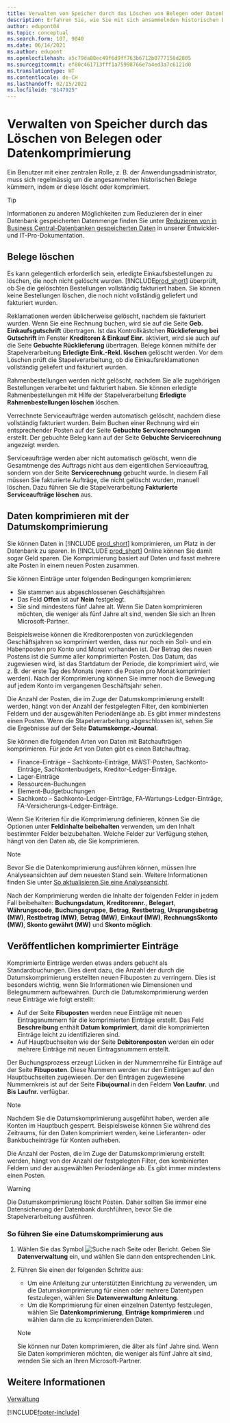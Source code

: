 ```yaml
---
title: Verwalten von Speicher durch das Löschen von Belegen oder Datenkomprimierung
description: Erfahren Sie, wie Sie mit sich ansammelnden historischen Belegen umgehen (und die Menge der in einer Datenbank gespeicherten Daten reduzieren), indem Sie sie löschen oder komprimieren.
author: edupont04
ms.topic: conceptual
ms.search.form: 107, 9040
ms.date: 06/14/2021
ms.author: edupont
ms.openlocfilehash: a5c79da88ec49f6d9ff763b6712b0777158d2805
ms.sourcegitcommit: ef80c461713fff1a75998766e7a4ed3a7c6121d0
ms.translationtype: HT
ms.contentlocale: de-CH
ms.lasthandoff: 02/15/2022
ms.locfileid: "8147925"
---
```

# <a name="manage-storage-by-deleting-documents-or-compressing-data"></a>Verwalten von Speicher durch das Löschen von Belegen oder Datenkomprimierung

Ein Benutzer mit einer zentralen Rolle, z. B. der Anwendungsadministrator, muss sich regelmässig um die angesammelten historischen Belege kümmern, indem er diese löscht oder komprimiert.  

> [!TIP]
> Informationen zu anderen Möglichkeiten zum Reduzieren der in einer Datenbank gespeicherten Datenmenge finden Sie unter [Reduzieren von in Business Central-Datenbanken gespeicherten Daten](/dynamics365/business-central/dev-itpro/administration/database-reduce-data) in unserer Entwickler- und IT-Pro-Dokumentation.

## <a name="delete-documents"></a>Belege löschen

Es kann gelegentlich erforderlich sein, erledigte Einkaufsbestellungen zu löschen, die noch nicht gelöscht wurden. [!INCLUDE[prod_short](includes/prod_short.md)] überprüft, ob Sie die gelöschten Bestellungen vollständig fakturiert haben. Sie können keine Bestellungen löschen, die noch nicht vollständig geliefert und fakturiert wurden.  

Reklamationen werden üblicherweise gelöscht, nachdem sie fakturiert wurden. Wenn Sie eine Rechnung buchen, wird sie auf die Seite **Geb. Einkaufsgutschrift** übertragen. Ist das Kontrollkästchen **Rücklieferung bei Gutschrift** im Fenster **Kreditoren & Einkauf Einr.** aktiviert, wird sie auch auf die Seite **Gebuchte Rücklieferung** übertragen. Belege können mithilfe der Stapelverarbeitung **Erledigte Eink.-Rekl. löschen** gelöscht werden. Vor dem Löschen prüft die Stapelverarbeitung, ob die Einkaufsreklamationen vollständig geliefert und fakturiert wurden.  

Rahmenbestellungen werden nicht gelöscht, nachdem Sie alle zugehörigen Bestellungen verarbeitet und fakturiert haben. Sie können erledigte Rahmenbestellungen mit Hilfe der Stapelverarbeitung **Erledigte Rahmenbestellungen löschen** löschen.  

Verrechnete Serviceaufträge werden automatisch gelöscht, nachdem diese vollständig fakturiert wurden. Beim Buchen einer Rechnung wird ein entsprechender Posten auf der Seite **Gebuchte Servicerechnungen** erstellt. Der gebuchte Beleg kann auf der Seite **Gebuchte Servicerechnung** angezeigt werden.  

Serviceaufträge werden aber nicht automatisch gelöscht, wenn die Gesamtmenge des Auftrags nicht aus dem eigentlichen Serviceauftrag, sondern von der Seite **Servicerechnung** gebucht wurde. In diesem Fall müssen Sie fakturierte Aufträge, die nicht gelöscht wurden, manuell löschen. Dazu führen Sie die Stapelverarbeitung **Fakturierte Serviceaufträge löschen** aus.  

## <a name="compress-data-with-date-compression"></a>Daten komprimieren mit der Datumskomprimierung

Sie können Daten in [!INCLUDE [prod_short](includes/prod_short.md)] komprimieren, um Platz in der Datenbank zu sparen. In [!INCLUDE [prod_short](includes/prod_short.md)] Online können Sie damit sogar Geld sparen. Die Komprimierung basiert auf Daten und fasst mehrere alte Posten in einem neuen Posten zusammen. 

Sie können Einträge unter folgenden Bedingungen komprimieren:

* Sie stammen aus abgeschlossenen Geschäftsjahren
* Das Feld **Offen** ist auf **Nein** festgelegt. 
* Sie sind mindestens fünf Jahre alt. Wenn Sie Daten komprimieren möchten, die weniger als fünf Jahre alt sind, wenden Sie sich an Ihren Microsoft-Partner.

Beispielsweise können die Kreditorenposten von zurückliegenden Geschäftsjahren so komprimiert werden, dass nur noch ein Soll- und ein Habenposten pro Konto und Monat vorhanden ist. Der Betrag des neuen Postens ist die Summe aller komprimierten Posten. Das Datum, das zugewiesen wird, ist das Startdatum der Periode, die komprimiert wird, wie z. B. der erste Tag des Monats (wenn die Posten pro Monat komprimiert werden). Nach der Komprimierung können Sie immer noch die Bewegung auf jedem Konto im vergangenen Geschäftsjahr sehen.

Die Anzahl der Posten, die im Zuge der Datumskomprimierung erstellt werden, hängt von der Anzahl der festgelegten Filter, den kombinierten Feldern und der ausgewählten Periodenlänge ab. Es gibt immer mindestens einen Posten. Wenn die Stapelverarbeitung abgeschlossen ist, sehen Sie die Ergebnisse auf der Seite **Datumskompr.-Journal**.

Sie können die folgenden Arten von Daten mit Batchaufträgen komprimieren. Für jede Art von Daten gibt es einen Batchauftrag.

* Finance-Einträge – Sachkonto-Einträge, MWST-Posten, Sachkonto-Einträge, Sachkontenbudgets, Kreditor-Ledger-Einträge.
* Lager-Einträge 
* Ressourcen-Buchungen
* Element-Budgetbuchungen
* Sachkonto – Sachkonto-Ledger-Einträge, FA-Wartungs-Ledger-Einträge, FA-Versicherungs-Ledger-Einträge.

Wenn Sie Kriterien für die Komprimierung definieren, können Sie die Optionen unter **Feldinhalte beibehalten** verwenden, um den Inhalt bestimmter Felder beizubehalten. Welche Felder zur Verfügung stehen, hängt von den Daten ab, die Sie komprimieren.

> [!NOTE]
> Bevor Sie die Datenkomprimierung ausführen können, müssen Ihre Analyseansichten auf dem neuesten Stand sein. Weitere Informationen finden Sie unter [So aktualisieren Sie eine Analyseansicht](bi-how-analyze-data-dimension.md#to-update-an-analysis-view).

Nach der Komprimierung werden die Inhalte der folgenden Felder in jedem Fall beibehalten: **Buchungsdatum**, **Kreditorennr.**, **Belegart**, **Währungscode**, **Buchungsgruppe**, **Betrag**, **Restbetrag**, **Ursprungsbetrag (MW)**, **Restbetrag (MW)**, **Betrag (MW)**, **Einkauf (MW)**, **RechnungsSkonto (MW)**, **Skonto gewährt (MW)** und **Skonto möglich**.

## <a name="posting-compressed-entries"></a>Veröffentlichen komprimierter Einträge
Komprimierte Einträge werden etwas anders gebucht als Standardbuchungen. Dies dient dazu, die Anzahl der durch die Datumskomprimierung erstellten neuen Fibuposten zu verringern. Dies ist besonders wichtig, wenn Sie Informationen wie Dimensionen und Belegnummern aufbewahren. Durch die Datumskomprimierung werden neue Einträge wie folgt erstellt:
* Auf der Seite **Fibuposten** werden neue Einträge mit neuen Eintragsnummern für die komprimierten Einträge erstellt. Das Feld **Beschreibung** enthält **Datum komprimiert**, damit die komprimierten Einträge leicht zu identifizieren sind. 
* Auf Hauptbuchseiten wie der Seite **Debitorenposten** werden ein oder mehrere Einträge mit neuen Eintragsnummern erstellt. 

Der Buchungsprozess erzeugt Lücken in der Nummernreihe für Einträge auf der Seite **Fibuposten**. Diese Nummern werden nur den Einträgen auf den Hauptbuchseiten zugewiesen. Der den Einträgen zugewiesene Nummernkreis ist auf der Seite **Fibujournal** in den Feldern **Von Laufnr.** und **Bis Laufnr.** verfügbar. 

> [!NOTE]
> Nachdem Sie die Datumskomprimierung ausgeführt haben, werden alle Konten im Hauptbuch gesperrt. Beispielsweise können Sie während des Zeitraums, für den Daten komprimiert werden, keine Lieferanten- oder Bankbucheinträge für Konten aufheben.

Die Anzahl der Posten, die im Zuge der Datumskomprimierung erstellt werden, hängt von der Anzahl der festgelegten Filter, den kombinierten Feldern und der ausgewählten Periodenlänge ab. Es gibt immer mindestens einen Posten. 

> [!WARNING]
> Die Datumskomprimierung löscht Posten. Daher sollten Sie immer eine Datensicherung der Datenbank durchführen, bevor Sie die Stapelverarbeitung ausführen.

### <a name="to-run-a-date-compression"></a>So führen Sie eine Datumskomprimierung aus
1. Wählen Sie das Symbol ![Suche nach Seite oder Bericht](media/ui-search/search_small.png "Symbol 'Nach Seite oder Bericht suchen'"). Geben Sie **Datenverwaltung** ein, und wählen Sie dann den entsprechenden Link.
2. Führen Sie einen der folgenden Schritte aus:
    * Um eine Anleitung zur unterstützten Einrichtung zu verwenden, um die Datumskomprimierung für einen oder mehrere Datentypen festzulegen, wählen Sie **Datenverwaltung Anleitung**.
    * Um die Komprimierung für einen einzelnen Datentyp festzulegen, wählen Sie **Datenkomprimierung**, **Einträge komprimieren** und wählen dann die zu komprimierenden Daten.

   > [!NOTE]
   > Sie können nur Daten komprimieren, die älter als fünf Jahre sind. Wenn Sie Daten komprimieren möchten, die weniger als fünf Jahre alt sind, wenden Sie sich an Ihren Microsoft-Partner.

## <a name="see-also"></a>Weitere Informationen

[Verwaltung](admin-setup-and-administration.md)  


[!INCLUDE[footer-include](includes/footer-banner.md)]